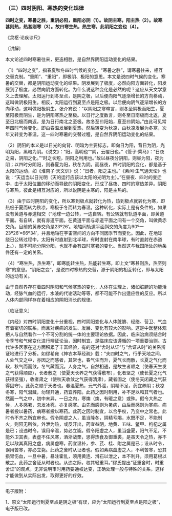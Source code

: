 ### （三）四时阴阳、寒热的变化规律

**四时之变，寒暑之胜，重阴必阳，重阳必阴（1）。故阴主寒，阳主热（2）。故寒甚则热，热甚则寒（3）。故曰寒生热，热生寒，此阴阳之变也（4）。**

《灵枢·论疾诊尺》

〔讲解〕

本文论述四时寒暑往来，更迭相胜，是自然界阴阳运动变化的结果。

（1）“四时之变”，指春夏秋冬四时气候的变化。“寒暑之胜”，谓寒暑往来，相互交替克制。“重阴”、“重阳”，即极阴、极阳的意思。本文是说四时气候的变化，寒暑的交替，都是阴阳运动变化的结果。阴发展到了极度，必然向阳方面转化，阳发展到了极度，必然向阴方面转化。为什么说这种变化是必然的呢？这应从天文学意义上去理解。太阳运行到冬至点，是阴之极，以后便向阳气逐渐增长的方向移动，这叫做阴极阳生。相反，太阳运行到夏至点是阳之极。以后便向阴气逐渐增长的方向移动，这叫做阳极阴生。张介宾说：“以阴阳之寒暄言，则冬至阴极而阳生，夏至阳极而阴生，是为阴阳寒热之至极。以日行之度数言，则冬至日南极而北返，夏至日北极而南返，是为日行南北之至极。故冬至曰阳始，夏至曰阴始。”由此可见常年四时气候变化，即由春温发展到夏热，然后转变为秋凉，由秋凉发展为冬寒，次年又转变为春温，这一四时寒暑的交替过程，是自然界阴阳运动变化的结果。

（2）阴阳的本义是以日光的向背、明暗为主要标志，即向日为阳，背日为阴，光明为阳，黑暗为阴。《说文》：“阳，高明也”“阴，云覆日也。”《管子·乘马》：“日夜之易，阴阳之化。”“时之长短，阴阳之利用也。”故以昼夜分阴阳，则昼为阳，夜为阴；以四时分阴阳，则春夏为阳，秋冬为阴。而昼夜，四时阴阳的变化，都是基于太阳的运动，如《淮南子·天文训》说：“日者，阳之主也。”《素问·生气通天论》也说：“天运当以日光明（天的运行应该以太阳的光明为主）。”在昼夜、四时的变迁中，由于太阳位置的移动而导致的阴阳变化，形成了昼夜、四时的寒热差异。阴阳与寒热，彼此是相互对应的，所以说阴是主寒的，阳是主热的。

（3）由于四时阴阳的变化，所以寒到极点就转化为热，热到极点就转化为寒，即热极于夏而转为秋凉，寒极于冬而转为春温。这种转化，实际上是有条件的，如果没有黄道与赤道相交（“地球一边公转，一边自转。有公转就有轨道平面，即黄道平面。有自转，就有赤道平面。在黄道平面与赤道平面之间有一个交角，叫做黄赤交角。目前的黄赤交角是23º26′。地轴同轨道平面斜交的角度为90º一23º26′=66º34′，并且地轴在宇宙空间的方向不同因季节而变化。因此，在地球绕日公转过程中，太阳有时直射到北半球，有时直射在南半球，有时直射在赤道上。），就不可能分阴分阳，也就不会有四时寒暑的变化。当然这与我国所处的地条件还有一定的关系。

（4）“寒生热，热生寒”，即寒能转生热，热能转生寒，即上文“寒甚则热，热至则寒”的意思。“阴阳之变”，是说四时寒热的交替，源于阴阳的相互转化，即与太阳的运动有关。

由于自然界存在着四时阴阳和气候寒热的变化，人体在生理上，诸如脏腑的功能活动，经脉气血的运行，水液的代谢活动等等，都不可能不作出适应性的反应。所以人体内部同样存在着相应的阴阳消长的规律。

〔临证意义〕

《内经》对四时阴阳变化十分重视，四时阴阳变化与人体脏腑、经络、营卫、气血有着密切的联系，而且对疾病的发生、发展、变化有较大的影响。这是中医整体观把人与自然看作一个不可分割的统一体的主要理论依据。因此，临床治病须结合时令季节和气候变化进行辨证论治，因时制宜，是临床应该遵循的一项重要治则。古代许多医家在这方面积累了丰富经验，有的还对“舍时从证”与“舍证从时”的关系辨证地进行了分析。如缪希雍《神农本草经疏》载：“夫四时之气，行乎天地之间，人处气交之中，亦因之而感者，其常也，春气生而升，夏气长而散，长夏之气化而软，秋气而而敛，冬气藏而沉。人身之气，自然相通，是故生者顺之（使春天生发之气获得顺应），长者敷之（使夏天长养之气获得敷布），化者坚之（使长夏之化气获得坚强），收者肃之（使秋天收敛之气获得清肃），藏者固之（使冬天闭藏之气获得固守）。此药之顺乎天者也。春温夏热，元气外泄，阴精不足，药宜养阴；秋凉冬寒，阳气潜藏，勿轻开通，药宜养阳。此药之因时制用，补不足以和其气者也。然而一气之中，初中末异，一日之内，寒燠（燠，有暖之意）或殊。假令大热之候，人多感暑，忽发冰雹，亦复感寒。由先而感则为暑病，由后而感则为寒病。病暑者投以暑药，病寒者投以寒药。此药之因时制宜，以合乎权，乃变中之常也。此时令不齐之所宜审也。假令阴虚之人，虽当隆冬，阴精亏竭，水既不足，不能制火，则阳无所依，外泄为热，或反汗出，药宜益阴，地黄、五味、鳖甲、枸杞之属是已；设违时令，误用辛温，势必立毙。假令阳虚之人，虽当盛夏，阳气不足，不能外卫其表，表虚不任风寒，酒淅战栗，思得热食及御重裘，是虽天令之热，亦不足以敌其真阳之虚，病属虚寒，药宜温补，参、芪、桂、附之属是已；设从时令，误用苦寒，亦必立毙。此药之舍时从证者也。假如素病血虚之人，不利苦寒，恐其损胃伤血，一旦中暑，暴注霍乱，须用黄连、滑石以泄之，本不利升，须用葛根以散之。此药之舍证从时者也。从违之际，权其轻重耳。”缪氏提出“证重舍时，时重舍证”的观点，无非说明审时用药要通权达变，正确处理一般与特殊的关系，这样才能做到从实际出发，取得更好的疗效。

------

电子版附：

1、原文“太阳运行到夏至点是阴之极”有误，应为“太阳运行到夏至点是阳之极”，电子版已改。

